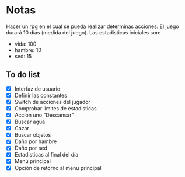 # Notas
Hacer un rpg en el cual se pueda realizar determinas acciones. El juego durará 10 días (medida del juego).
Las estadisticas iniciales son:
- vida: 100
- hambre: 10
- sed: 15
## To do list
- [x] Interfaz de usuario
- [x] Definir las constantes
- [x] Switch de acciones del jugador
- [x] Comprobar limites de estadisticas
- [x] Acción uno "Descansar" 
- [x] Buscar agua 
- [x] Cazar 
- [x] Buscar objetos
- [x] Daño por hambre
- [x] Daño por sed
- [x] Estadisticas al final del día
- [x] Menú principal
- [x] Opción de retorno al menu principal